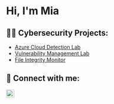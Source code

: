 <h1>Hi, I'm Mia</h1>

<h2>👨‍💻 Cybersecurity Projects:</h2>

  - [Azure Cloud Detection Lab](https://github.com/miahippisley/Microsoft-Azure-Sentinel-Live-Attack-Map)
  - [Vulnerability Management Lab](https://github.com/miahippisley/Vulnerability-Management-Lab)
  - [File Integrity Monitor](https://github.com/miahippisley/File-Integrity-Monitor-)


<h2> 🤳 Connect with me:</h2>


[<img align="left" alt="JoshMadakor | LinkedIn" width="22px" src="https://cdn.jsdelivr.net/npm/simple-icons@v3/icons/linkedin.svg" />][linkedin]

[linkedin]: https://www.linkedin.com/in/mia-hippisley-964010172/?challengeId=AQEWbMvPuwnUcAAAAYrCsM5z2_7usCKkVxx6zPKPBHwlv3LaRWIEy48BBjz1nXHwqqRD3uhfEedogwyR1D6XaXz5qv_JEB6hWg&submissionId=e56bd745-3e91-8717-c346-973171dad428&challengeSource=AgHpEt4OI6vA6wAAAYrCsPvLlFm4GHE5_7uXHfFE4IMRT_pqwp-nxLYva2Rxuh4&challegeType=AgFP0sPlpDNswAAAAYrCsPvNxWEPqcwzvffYnH43LwLldSE2ztqvjMQ&memberId=AgEmoScLUzNG6QAAAYrCsPvQBGW-dVPTrQVdGD5E29XckqE&recognizeDevice=AgHHhEaBFAqWBAAAAYrCsPvTQ_AcQCRY94l7f-p8LH4qclHWofrP


